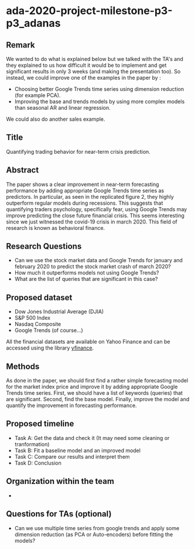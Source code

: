 # ada-2020-project-milestone-p3-p3_adanas

## Remark
We wanted to do what is explained below but we talked with the TA's and they explained to us how difficult it would be to implement and get significant results in only 3 weeks (and making the presentation too). So instead, we could improve one of the examples in the paper by :
- Choosing better Google Trends time series using dimension reduction (for example PCA).
- Improving the base and trends models by using more complex models than seasonal AR and linear regression.

We could also do another sales example.

## Title
Quantifying trading behavior for near-term crisis prediction.

## Abstract
The paper shows a clear improvement in near-term forecasting performance by adding appropriate Google Trends time series as predictors. In particular, as seen in the replicated figure 2, they highly outperform regular models during recessions. This suggests that quantifying traders psychology, specifically fear, using Google Trends may improve predicting the close future financial crisis. This seems interesting since we just witnessed the covid-19 crisis in march 2020. This field of research is known as behavioral finance.

## Research Questions
- Can we use the stock market data and Google Trends for january and february 2020 to predict the stock market crash of march 2020?
- How much it outperforms models not using Google Trends?
- What are the list of queries that are significant in this case? 

## Proposed dataset
- Dow Jones Industrial Average (DJIA)
- S&P 500 Index
- Nasdaq Composite
- Google Trends (of course…)

All the financial datasets are available on Yahoo Finance and can be accessed using the library [yfinance](https://pypi.org/project/yfinance/).

## Methods
As done in the paper, we should first find a rather simple forecasting model for the market index price and improve it by adding appropriate Google Trends time series. First, we should have a list of keywords (queries) that are significant. Second, find the base model. Finally, improve the model and quantify the improvement in forecasting performance.

## Proposed timeline
- Task A: Get the data and check it (It may need some cleaning or tranformation)
- Task B: Fit a baseline model and an improved model
- Task C: Compare our results and interpret them
- Task D: Conclusion

## Organization within the team
-

## Questions for TAs (optional)
- Can we use multiple time series from google trends and apply some dimension reduction (as PCA or Auto-encoders) before fitting the models?


